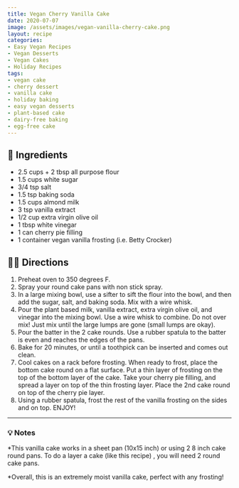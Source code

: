```yaml
---
title: Vegan Cherry Vanilla Cake
date: 2020-07-07
image: /assets/images/vegan-vanilla-cherry-cake.png
layout: recipe
categories:
- Easy Vegan Recipes
- Vegan Desserts
- Vegan Cakes
- Holiday Recipes
tags:
- vegan cake
- cherry dessert
- vanilla cake
- holiday baking
- easy vegan desserts
- plant-based cake
- dairy-free baking
- egg-free cake
---
```


## 🧾 Ingredients

- 2.5 cups + 2 tbsp all purpose flour
- 1.5 cups white sugar
- 3/4 tsp salt
- 1.5 tsp baking soda
- 1.5 cups almond milk
- 3 tsp vanilla extract
- 1/2 cup extra virgin olive oil
- 1 tbsp white vinegar
- 1 can cherry pie filling
- 1 container vegan vanilla frosting (i.e. Betty Crocker)


## 👩‍🍳 Directions

1. Preheat oven to 350 degrees F.
2. Spray your round cake pans with non stick spray.
3. In a large mixing bowl, use a sifter to sift the flour into the bowl, and then add the sugar, salt, and baking soda. Mix with a wire whisk.
4. Pour the plant based milk, vanilla extract, extra virgin olive oil, and vinegar into the mixing bowl. Use a wire whisk to combine. Do not over mix! Just mix until the large lumps are gone (small lumps are okay).
5. Pour the batter in the 2 cake rounds. Use a rubber spatula to the batter is even and reaches the edges of the pans.
6. Bake for 20 minutes, or until a toothpick can be inserted and comes out clean.
7. Cool cakes on a rack before frosting. When ready to frost, place the bottom cake round on a flat surface. Put a thin layer of frosting on the top of the bottom layer of the cake. Take your cherry pie filling, and spread a layer on top of the thin frosting layer. Place the 2nd cake round on top of the cherry pie layer.
8. Using a rubber spatula, frost the rest of the vanilla frosting on the sides and on top. ENJOY!



---

### 💡 Notes

*This vanilla cake works in a sheet pan (10x15 inch) or using 2 8 inch cake round pans. To do a layer a cake (like this recipe) , you will need 2 round cake pans.

*Overall, this is an extremely moist vanilla cake, perfect with any frosting!


